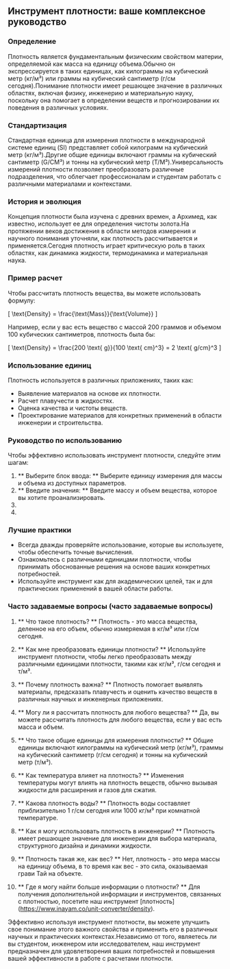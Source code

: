 ## Инструмент плотности: ваше комплексное руководство

### Определение
Плотность является фундаментальным физическим свойством материи, определяемой как масса на единицу объема.Обычно он экспрессируется в таких единицах, как килограммы на кубический метр (кг/м³) или граммы на кубический сантиметр (г/см сегодня).Понимание плотности имеет решающее значение в различных областях, включая физику, инженерию и материальную науку, поскольку она помогает в определении веществ и прогнозировании их поведения в различных условиях.

### Стандартизация
Стандартная единица для измерения плотности в международной системе единиц (SI) представляет собой килограмм на кубический метр (кг/м³).Другие общие единицы включают граммы на кубический сантиметр (G/CM³) и тонны на кубический метр (T/M³).Универсальность измерений плотности позволяет преобразовать различные подразделения, что облегчает профессионалам и студентам работать с различными материалами и контекстами.

### История и эволюция
Концепция плотности была изучена с древних времен, а Архимед, как известно, использует ее для определения чистоты золота.На протяжении веков достижения в области методов измерения и научного понимания уточняли, как плотность рассчитывается и применяется.Сегодня плотность играет критическую роль в таких областях, как динамика жидкости, термодинамика и материальная наука.

### Пример расчет
Чтобы рассчитать плотность вещества, вы можете использовать формулу:

\[ \text{Density} = \frac{\text{Mass}}{\text{Volume}} \]

Например, если у вас есть вещество с массой 200 граммов и объемом 100 кубических сантиметров, плотность была бы:

\[ \text{Density} = \frac{200 \text{ g}}{100 \text{ cm}^3} = 2 \text{ g/cm}^3 \]

### Использование единиц
Плотность используется в различных приложениях, таких как:
- Выявление материалов на основе их плотности.
- Расчет плавучести в жидкостях.
- Оценка качества и чистоты веществ.
- Проектирование материалов для конкретных применений в области инженерии и строительства.

### Руководство по использованию
Чтобы эффективно использовать инструмент плотности, следуйте этим шагам:
1. ** Выберите блок ввода: ** Выберите единицу измерения для массы и объема из доступных параметров.
2. ** Введите значения: ** Введите массу и объем вещества, которое вы хотите проанализировать.
3.
4.

### Лучшие практики
- Всегда дважды проверяйте использование, которые вы используете, чтобы обеспечить точные вычисления.
- Ознакомьтесь с различными единицами плотности, чтобы принимать обоснованные решения на основе ваших конкретных потребностей.
- Используйте инструмент как для академических целей, так и для практических применений в вашей области работы.

### Часто задаваемые вопросы (часто задаваемые вопросы)

1. ** Что такое плотность? **
Плотность - это масса вещества, деленное на его объем, обычно измеряемая в кг/м³ или г/см сегодня.

2. ** Как мне преобразовать единицы плотности? **
Используйте инструмент плотности, чтобы легко преобразовать между различными единицами плотности, такими как кг/м³, г/см сегодня и т/м³.

3. ** Почему плотность важна? **
Плотность помогает выявлять материалы, предсказать плавучесть и оценить качество веществ в различных научных и инженерных приложениях.

4. ** Могу ли я рассчитать плотность для любого вещества? **
Да, вы можете рассчитать плотность для любого вещества, если у вас есть масса и объем.

5. ** Что такое общие единицы для измерения плотности? **
Общие единицы включают килограммы на кубический метр (кг/м³), граммы на кубический сантиметр (г/см сегодня) и тонны на кубический метр (т/м³).

6. ** Как температура влияет на плотность? **
Изменения температуры могут влиять на плотность веществ, обычно вызывая жидкости для расширения и газов для сжатия.

7. ** Какова плотность воды? **
Плотность воды составляет приблизительно 1 г/см сегодня или 1000 кг/м³ при комнатной температуре.

8. ** Как я могу использовать плотность в инженерии? **
Плотность имеет решающее значение для инженерии для выбора материала, структурного дизайна и динамики жидкости.

9. ** Плотность такая же, как вес? **
Нет, плотность - это мера массы на единицу объема, в то время как вес - это сила, оказываемая грави Тай на объекте.

10. ** Где я могу найти больше информации о плотности? **
Для получения дополнительной информации и инструментов, связанных с плотностью, посетите наш инструмент [плотность] (https://www.inayam.co/unit-converter/density).

Эффективно используя инструмент плотности, вы можете улучшить свое понимание этого важного свойства и применить его в различных научных и практических контекстах.Независимо от того, являетесь ли вы студентом, инженером или исследователем, наш инструмент предназначен для удовлетворения ваших потребностей и повышения вашей эффективности в работе с расчетами плотности.